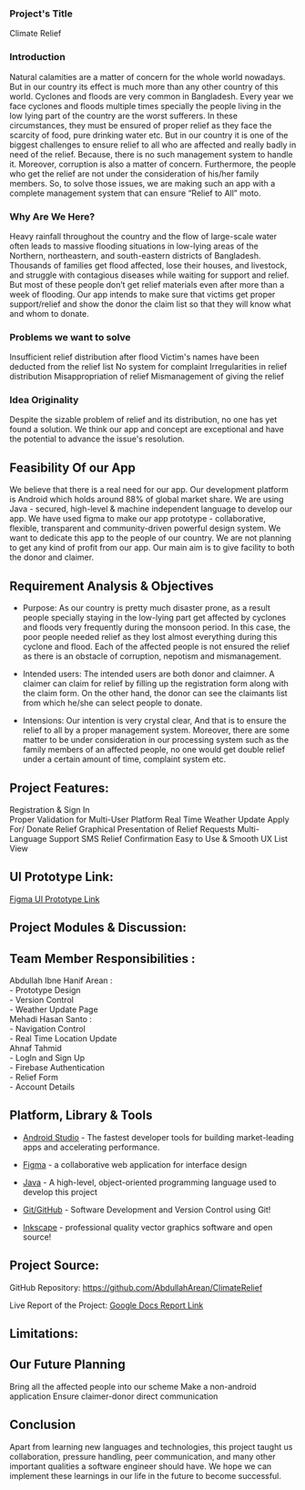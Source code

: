 ### Project's Title

Climate Relief



### Introduction

Natural calamities are a matter of concern for the whole world nowadays. But in our country its effect is much more than any other country of this world. Cyclones and floods are very common in Bangladesh. Every year we face cyclones and floods multiple times specially the people living in the low lying part of the country are the worst sufferers. In these circumstances, they must be ensured of proper relief as they face the scarcity of food, pure drinking water etc. But in our country it is one of the biggest challenges to ensure relief to all who are affected and really badly in need of the relief. Because, there is no such management system to handle it. Moreover, corruption is also a matter of concern. Furthermore, the people who get the relief are not under the consideration of his/her family members. So, to solve those issues, we are making such an app with a complete management system that can ensure “Relief to All” moto. 


### Why Are We Here?
Heavy rainfall throughout the country and the flow of large-scale water often leads to massive flooding situations in low-lying areas of the Northern, northeastern, and south-eastern districts of Bangladesh. Thousands of families get flood affected, lose their houses, and livestock, and struggle with contagious diseases while waiting for support and relief. But most of these people don’t get relief materials even after more than a week of flooding. Our app intends to make sure that victims get proper support/relief and show the donor the claim list so that they will know what and whom to donate.





### Problems we want to solve
Insufficient relief distribution after flood
Victim's names have been deducted from the relief list
No system for complaint
Irregularities in relief distribution
Misappropriation of relief
Mismanagement of giving the relief


### Idea Originality
Despite the sizable problem of relief and its distribution, no one has yet found a solution. We think our app and concept are exceptional and have the potential to advance the issue's resolution.


## Feasibility Of our App
We believe that there is a real need for our app.
Our development platform is Android which holds around 88% of global market share.
We are using Java - secured, high-level & machine independent language to develop our app.
We have used figma to make our app prototype - collaborative, flexible, transparent and community-driven powerful design system.
We want to dedicate this app to the people of our country. We are not planning to get any kind of profit from our app. Our main aim is to give facility to both the donor and claimer.

 
## Requirement Analysis & Objectives

-   Purpose: As our country is pretty much disaster prone, as a result people specially staying in the low-lying part get affected by cyclones and floods very frequently during the monsoon period. In  this case, the poor people needed relief as they lost almost everything during this cyclone and flood. Each of the affected people is not ensured the relief as there is an obstacle of corruption, nepotism and mismanagement.
    
-   Intended users: The intended users are both donor and claimner. A claimer can claim for relief by filling up the registration form along with the claim form.  On the other hand, the donor can see the claimants list from which he/she can select people to donate.
    
-   Intensions: Our intention is very crystal clear, And that is to ensure the relief to all by a proper management system. Moreover, there are some matter to be under consideration in our processing system such as the family members of an affected people, no one would get double relief under a certain amount of time, complaint system etc.
    

## Project Features:

Registration & Sign In    
Proper Validation for Multi-User Platform
Real Time Weather Update
Apply For/ Donate Relief
Graphical Presentation of Relief Requests
Multi-Language Support
SMS Relief Confirmation
Easy to Use & Smooth UX
List View







## UI Prototype Link:

[Figma UI Prototype Link](https://www.figma.com/proto/G8PRFfrqsECEv2DyQsACsP/Climate-Relief-Ultimate?node-id=1%3A5&scaling=scale-down&page-id=0%3A1&starting-point-node-id=1%3A5)


## Project Modules & Discussion:


## Team Member Responsibilities :
Abdullah Ibne Hanif Arean : <br>
    - Prototype Design <br>
    - Version Control <br>
    - Weather Update Page <br>
Mehadi Hasan Santo : <br>
    - Navigation Control <br>
    - Real Time Location Update <br>
Ahnaf Tahmid <br>
    - LogIn and Sign Up <br>
    - Firebase Authentication <br>
    - Relief Form <br>
    - Account Details <br>
    

 
## Platform, Library & Tools

-  [Android Studio](https://developer.android.com/) - The fastest developer tools for building market-leading apps and accelerating performance. 

-  [Figma](https://www.figma.com/) - a collaborative web application for interface design

-   [Java](https://www.java.com/) - A high-level, object-oriented programming language used to develop this project
    
-   [Git/GitHub](https://github.com/) - Software Development and Version Control using Git!

-   [Inkscape](https://inkscape.org/) - professional quality vector graphics software and open source!


    




## Project Source:

GitHub Repository:
https://github.com/AbdullahArean/ClimateRelief 

Live Report of the Project: [Google Docs Report Link](https://docs.google.com/document/d/17lTjB4YTsYsLOpxNutnW1i_DnNBrY4Kgfk3dAxddL30/edit#)


## Limitations:

    

## Our Future  Planning

Bring all the affected people into our scheme
Make a non-android application
Ensure claimer-donor direct communication


## Conclusion 

Apart from learning new languages and technologies, this project taught us collaboration, pressure handling, peer communication, and many other important qualities a software engineer should have. We hope we can implement these learnings in our life in the future to become successful.
